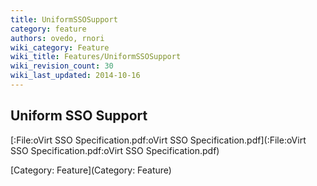 ```yaml
---
title: UniformSSOSupport
category: feature
authors: ovedo, rnori
wiki_category: Feature
wiki_title: Features/UniformSSOSupport
wiki_revision_count: 30
wiki_last_updated: 2014-10-16
---
```


## Uniform SSO Support

[:File:oVirt SSO Specification.pdf:oVirt SSO Specification.pdf](:File:oVirt SSO Specification.pdf:oVirt SSO Specification.pdf)

[Category: Feature](Category: Feature)
